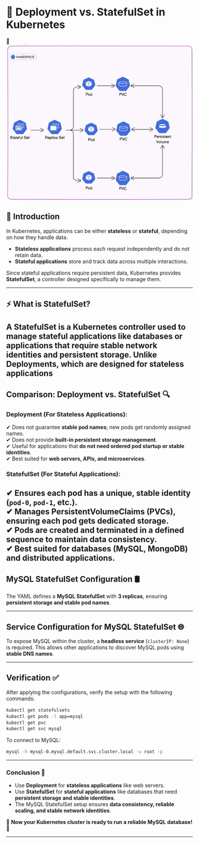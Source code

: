 # **📌 Deployment vs. StatefulSet in Kubernetes**  

 📸![Alt text](assets/pic1.png)

## **📖 Introduction**  

In Kubernetes, applications can be either **stateless** or **stateful**, depending on how they handle data.  

- **Stateless applications** process each request independently and do not retain data.  
- **Stateful applications** store and track data across multiple interactions.  

Since stateful applications require persistent data, Kubernetes provides **StatefulSet**, a controller designed specifically to manage them.  

---

## **⚡ What is StatefulSet?**  

A **StatefulSet** is a Kubernetes controller used to manage **stateful applications** like databases or applications that require stable network identities and persistent storage. Unlike Deployments, which are designed for stateless applications
---

## Comparison: Deployment vs. StatefulSet 🔍  

### **Deployment (For Stateless Applications):**  
✔ Does not guarantee **stable pod names**; new pods get randomly assigned names.  
✔ Does not provide **built-in persistent storage management**.  
✔ Useful for applications that **do not need ordered pod startup or stable identities**.  
✔ Best suited for **web servers, APIs, and microservices**.  

### **StatefulSet (For Stateful Applications):**  
✔ Ensures each pod has a **unique, stable identity** (`pod-0`, `pod-1`, etc.).  
✔ Manages **PersistentVolumeClaims (PVCs)**, ensuring each pod gets **dedicated storage**.  
✔ Pods are created and terminated **in a defined sequence** to maintain data consistency.  
✔ Best suited for **databases (MySQL, MongoDB) and distributed applications**.
---

## **MySQL StatefulSet Configuration** 🛢️  

The YAML defines a **MySQL StatefulSet** with **3 replicas**, ensuring **persistent storage and stable pod names**.  

---

## **Service Configuration for MySQL StatefulSet** 🌐  

To expose MySQL within the cluster, a **headless service** (`clusterIP: None`) is required. This allows other applications to discover MySQL pods using **stable DNS names**.  

---

## **Verification** ✅  

After applying the configurations, verify the setup with the following commands:  

```sh
kubectl get statefulsets
kubectl get pods -l app=mysql
kubectl get pvc
kubectl get svc mysql
```

To connect to MySQL:  

```sh
mysql -h mysql-0.mysql.default.svc.cluster.local -u root -p
```

---

### **Conclusion** 🎯  

- Use **Deployment** for **stateless applications** like web servers.  
- Use **StatefulSet** for **stateful applications** like databases that need **persistent storage and stable identities**.  
- The MySQL StatefulSet setup ensures **data consistency, reliable scaling, and stable network identities**.  

🚀 **Now your Kubernetes cluster is ready to run a reliable MySQL database!** 🎉  

---
